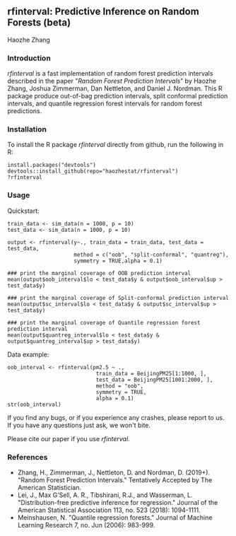 ## rfinterval: Predictive Inference on Random Forests (beta)
Haozhe Zhang

### Introduction
*rfinterval* is a fast implementation of random forest prediction intervals described in the paper "*Random Forest Prediction Intervals*" by Haozhe Zhang, Joshua Zimmerman, Dan Nettleton, and Daniel J. Nordman. This R package produce out-of-bag prediction intervals, split conformal prediction intervals, and quantile regression forest intervals for random forest predictions.

### Installation

To install the R package *rfinterval* directly from github, run the following in R:

```{r}
install.packages("devtools")
devtools::install_github(repo="haozhestat/rfinterval")
?rfinterval
```  

### Usage
Quickstart:
```{r}
train_data <- sim_data(n = 1000, p = 10)
test_data <- sim_data(n = 1000, p = 10)

output <- rfinterval(y~., train_data = train_data, test_data = test_data,
                     method = c("oob", "split-conformal", "quantreg"),
                     symmetry = TRUE,alpha = 0.1)
                     
### print the marginal coverage of OOB prediction interval
mean(output$oob_interval$lo < test_data$y & output$oob_interval$up > test_data$y)

### print the marginal coverage of Split-conformal prediction interval
mean(output$sc_interval$lo < test_data$y & output$sc_interval$up > test_data$y)

### print the marginal coverage of Quantile regression forest prediction interval
mean(output$quantreg_interval$lo < test_data$y & output$quantreg_interval$up > test_data$y)
``` 

Data example:
```{r}
oob_interval <- rfinterval(pm2.5 ~ .,
                            train_data = BeijingPM25[1:1000, ],
                            test_data = BeijingPM25[1001:2000, ],
                            method = "oob",
                            symmetry = TRUE,
                            alpha = 0.1)
str(oob_interval)
```

If you find any bugs, or if you experience any crashes, please report to us. If you have any questions just ask, we won't bite. 

Please cite our paper if you use *rfinterval*.

### References
* Zhang, H., Zimmerman, J., Nettleton, D. and Nordman, D. (2019+). "Random Forest Prediction Intervals." Tentatively Accepted by The American Statistician.
* Lei, J., Max G’Sell, A. R., Tibshirani, R.J., and Wasserman, L. "Distribution-free predictive inference for regression." Journal of the American Statistical Association 113, no. 523 (2018): 1094-1111.
* Meinshausen, N. "Quantile regression forests." Journal of Machine Learning Research 7, no. Jun (2006): 983-999.
